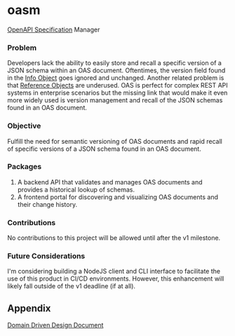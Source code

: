 # oasm
[OpenAPI Specification](https://github.com/OAI/OpenAPI-Specification/) Manager

### Problem
Developers lack the ability to easily store and recall a specific version of a JSON schema within an OAS document. Oftentimes, the version field found in the [Info Object](https://swagger.io/specification/#info-object) goes ignored and unchanged. Another related problem is that [Reference Objects](https://swagger.io/specification/#reference-object) are underused. OAS is perfect for complex REST API systems in enterprise scenarios but the missing link that would make it even more widely used is version management and recall of the JSON schemas found in an OAS document.

### Objective
Fulfill the need for semantic versioning of OAS documents and rapid recall of specific versions of a JSON schema found in an OAS document.

### Packages
1. A backend API that validates and manages OAS documents and provides a historical lookup of schemas.
2. A frontend portal for discovering and visualizing OAS documents and their change history.

### Contributions
No contributions to this project will be allowed until after the v1 milestone.

### Future Considerations
I'm considering building a NodeJS client and CLI interface to facilitate the use of this product in CI/CD environments. However, this enhancement will likely fall outside of the v1 deadline (if at all).


## Appendix
[Domain Driven Design Document](packages/api/docs/ddd.md)
